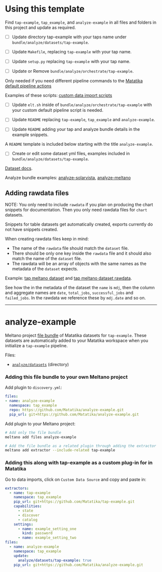 # Using this template

Find `tap-example`, `tap_example`, and `analyze-example` in all files and folders in this project and update as required.

- [ ] Update directory tap-example with your taps name under `bundle/analyze/datasets/tap-example`.
- [ ] Update `Makefile`, replacing `tap-example` with your tap name.
- [ ] Update `setup.py` replacing `tap-example` with your tap name.



- [ ] Update or Remove `bundle/analyze/orchestrate/tap-example`. 

Only needed if you need different pipeline commands to the [Matatika default pipeline actions](https://github.com/Matatika/matatika-examples/blob/master/example_data_import_scripts/default-actions.sh)

Examples of these scripts: [custom data import scripts](https://github.com/Matatika/matatika-examples/blob/master/example_data_import_scripts/default-actions.sh)

- [ ] Update `elt.sh` inside of `bundle/analyze/orchestrate/tap-example` with your custom default pipeline script is needed.



- [ ] Update `README` replacing `tap-example`, `tap_example` and `analyze-example`.
- [ ] Update `README` adding your tap and analyze bundle details in the example snippets.



A `README` template is included below starting with the title `analyze-example`.



- [ ] Create or edit some dataset yml files, examples included in `bundle/analyze/datasets/tap-example`.

[Dataset docs](https://www.matatika.com/docs/data/data-visualisation/dataset-yaml).

Analyze bundle examples: [analyze-solarvista](https://github.com/Matatika/analyze-solarvista), [analyze-meltano](https://github.com/Matatika/analyze-meltano)

## Adding rawdata files

NOTE: You only need to include `rawdata` if you plan on producing the chart snippets for documentation. Then you only need rawdata files for `chart` datasets. 

Snippets for table datasets get automatically created, exports currently do not have snippets created.

When creating rawdata files keep in mind:
- The name of the `rawdata` file should match the `dataset` file.
- There should be only one key inside the `rawdata` file and it should also match the name of the `dataset` file.
- The rawdata will be an array of objects with the same names as the metadata of the `dataset` expects.

Example: [tap meltano dataset](https://github.com/Matatika/analyze-meltano/blob/master/bundle/analyze/datasets/tap-meltano/meltano-daily-jobs-stats-last-30-days.yml) and [tap meltano dataset rawdata](https://github.com/Matatika/analyze-meltano/blob/master/rawdata/meltano-daily-jobs-stats-last-30-days.yml).

See how the in the metadata of the dataset the `name` is `mdj`, then the column and aggregate names are `date`, `total_jobs`, `successful_jobs` and `failed_jobs`. In the rawdata we reference these by `mdj.date` and so on.

---

# analyze-example

Meltano project [file bundle](https://meltano.com/docs/command-line-interface.html#file-bundle) of Matatika datasets for `tap-example`. These datasets are automatically added to your Matatika workspace when you initialize a `tap-example` pipeline.

Files:
- [`analyze/datasets`](./bundle/analyze/datasets) (directory)

### Adding this file bundle to your own Meltano project

Add plugin to `discovery.yml`:
```yaml
files:
- name: analyze-example
  namespace: tap_example
  repo: https://github.com/Matatika/analyze-example.git
  pip_url: git+https://github.com/Matatika/analyze-example.git
```

Add plugin to your Meltano project:
```bash
# Add only the file bundle
meltano add files analyze-example

# Add the file bundle as a related plugin through adding the extractor
meltano add extractor --include-related tap-example
```

### Adding this along with tap-example as a custom plug-in for in Matatika

Go to data imports, click on `Custom Data Source` and copy and paste in:

```yaml
extractors:
  - name: tap-example
    namespace: tap_example
    pip_url: git+https://github.com/Matatika/tap-example.git
    capabilities:
      - state
      - discover
      - catalog
    settings:
      - name: example_setting_one
        kind: password
      - name: example_setting_two
files:
  - name: analyze-example
    namespace: tap_example
    update:
      analyze/datasets/tap-example: true
    pip_url: git+https://github.com/Matatika/analyze-example.git
```